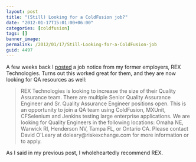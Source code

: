 ```yaml
---
layout: post
title: "(Still) Looking for a ColdFusion job?"
date: "2012-01-17T15:01:00+06:00"
categories: [coldfusion]
tags: []
banner_image: 
permalink: /2012/01/17/Still-Looking-for-a-ColdFusion-job
guid: 4497
---
```


A few weeks back I <a href="http://www.raymondcamden.com/index.cfm/2012/1/4/Looking-for-a-ColdFusion-job">posted</a> a job notice from my former employers, REX Technologies. Turns out this worked great for them, and they are now looking for QA resources as well:

<blockquote>
REX Technologies is looking to increase the size of their Quality Assurance team. There are multiple Senior Quality Assurance Engineer and Sr. Quality Assurance Engineer positions open. This is an opportunity to join a QA team using ColdFusion, MXUnit, CFSelenium and Jenkins testing large enterprise applications. We are looking for Quality Engineers in the following locations: Omaha NE, Warwick RI, Henderson NV, Tampa FL, or Ontario CA. Please contact David O'Leary at doleary@riskexchange.com for more information or to apply.
</blockquote>

As I said in my previous post, I wholeheartedly recommend REX.